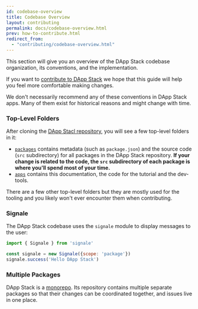 ```yaml
---
id: codebase-overview
title: Codebase Overview
layout: contributing
permalink: docs/codebase-overview.html
prev: how-to-contribute.html
redirect_from:
  - "contributing/codebase-overview.html"
---
```


This section will give you an overview of the DApp Stack codebase organization, its conventions, and the implementation.

If you want to [contribute to DApp Stack](/docs/how-to-contribute.html) we hope that this guide will help you feel more comfortable making changes.

We don't necessarily recommend any of these conventions in DApp Stack apps. Many of them exist for historical reasons and might change with time.

### Top-Level Folders

After cloning the [DApp Stacl repository](https://github.com/Dapp-Stack/Dapp-Stack), you will see a few top-level folders in it:

* [`packages`](https://github.com/Dapp-Stack/Dapp-Stack/tree/master/packages) contains metadata (such as `package.json`) and the source code (`src` subdirectory) for all packages in the DApp Stack repository. **If your change is related to the code, the `src` subdirectory of each package is where you'll spend most of your time.**
* [`apps`](https://github.com/facebook/react/tree/master/app) contains this documentation, the code for the tutorial and the dev-tools.

There are a few other top-level folders but they are mostly used for the tooling and you likely won't ever encounter them when contributing.

### Signale

The DApp Stack codebase uses the `signale` module to display messages to the user:

```js
import { Signale } from 'signale'

const signale = new Signale({scope: 'package'})
signale.success('Hello DApp Stack')
```

### Multiple Packages

DApp Stack is a [monorepo](http://danluu.com/monorepo/). Its repository contains multiple separate packages so that their changes can be coordinated together, and issues live in one place.